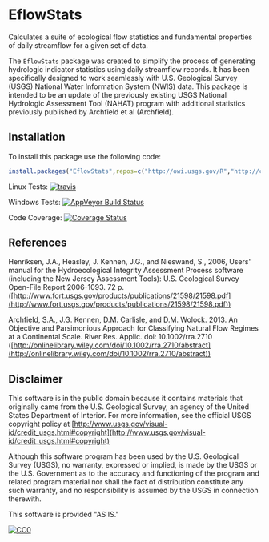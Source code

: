 EflowStats
===========

Calculates a suite of ecological flow statistics and fundamental properties of daily streamflow for a given set of data. 

The `EflowStats` package was created to simplify the process of generating hydrologic indicator statistics using daily streamflow records. It has been specifically designed to work seamlessly with U.S. Geological Survey (USGS) National Water Information System (NWIS) data. This package is intended to be an update of the previously existing USGS National Hydrologic Assessment Tool (NAHAT) program with additional statistics previously published by Archfield et al (Archfield).


Installation
----------
To install this package use the following code:

```r
install.packages("EflowStats",repos=c("http://owi.usgs.gov/R","http://cran.us.r-project.org"))
```

Linux Tests: [![travis](https://travis-ci.org/USGS-R/EflowStats.svg?branch=master)](https://travis-ci.org/USGS-R/EflowStats)

Windows Tests: [![AppVeyor Build Status](https://ci.appveyor.com/api/projects/status/github/USGS-R/EflowStats?branch=master&svg=true)](https://ci.appveyor.com/project/USGS-R/EflowStats)

Code Coverage: [![Coverage Status](https://coveralls.io/repos/USGS-R/EflowStats/badge.svg?branch=master&service=github)](https://coveralls.io/github/USGS-R/EflowStats?branch=master)


References
----------

Henriksen, J.A., Heasley, J. Kennen, J.G., and Nieswand, S., 2006, Users' manual for the Hydroecological Integrity Assessment Process software (including the New Jersey Assessment Tools): U.S. Geological Survey Open-File Report 2006-1093. 72 p. ([http://www.fort.usgs.gov/products/publications/21598/21598.pdf](http://www.fort.usgs.gov/products/publications/21598/21598.pdf))

Archfield, S.A., J.G. Kennen, D.M. Carlisle, and D.M. Wolock. 2013. An Objective and Parsimonious Approach for Classifying Natural Flow Regimes at a Continental Scale. River Res. Applic. doi: 10.1002/rra.2710 ([http://onlinelibrary.wiley.com/doi/10.1002/rra.2710/abstract](http://onlinelibrary.wiley.com/doi/10.1002/rra.2710/abstract))

Disclaimer
----------
This software is in the public domain because it contains materials that originally came from the U.S. Geological Survey, an agency of the United States Department of Interior. For more information, see the official USGS copyright policy at [http://www.usgs.gov/visual-id/credit_usgs.html#copyright](http://www.usgs.gov/visual-id/credit_usgs.html#copyright)


Although this software program has been used by the U.S. Geological Survey (USGS), no warranty, expressed or implied, is made by the USGS or the U.S. Government as to the accuracy and functioning of the program and related program material nor shall the fact of distribution constitute any such warranty, and no responsibility is assumed by the USGS in connection therewith.

This software is provided "AS IS."


 [
    ![CC0](http://i.creativecommons.org/p/zero/1.0/88x31.png)
  ](http://creativecommons.org/publicdomain/zero/1.0/)
